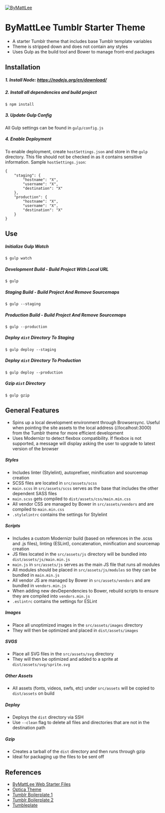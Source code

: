 [![ByMattLee](http://hosted.bymattlee.com/github/bymattlee-logo.png)](http://bymattlee.com)

# ByMattLee Tumblr Starter Theme
* A starter Tumblr theme that includes base Tumblr template variables
* Theme is stripped down and does not contain any styles
* Uses Gulp as the build tool and Bower to manage front-end packages

## Installation
##### 1. Install Node: <https://nodejs.org/en/download/>
##### 2. Install all dependencies and build project
```
$ npm install
```
##### 3. Update Gulp Config
All Gulp settings can be found in `gulp/config.js`
##### 4. Enable Deployment
To enable deployment, create `hostSettings.json` and store in the `gulp` directory. This file should not be checked in as it contains sensitive information. Sample `hostSettings.json`:
```
{
	"staging": {
		"hostname": "X",
		"username": "X",
		"destination": "X"
	},
	"production": {
		"hostname": "X",
		"username": "X",
		"destination": "X"
	}
}
```

## Use
##### Initialize Gulp Watch
```
$ gulp watch
```
##### Development Build - Build Project With Local URL
```
$ gulp
```
##### Staging Build - Build Project And Remove Sourcemaps
```
$ gulp --staging
```
##### Production Build - Build Project And Remove Sourcemaps
```
$ gulp --production
```
##### Deploy `dist` Directory To Staging
```
$ gulp deploy --staging
```
##### Deploy `dist` Directory To Production
```
$ gulp deploy --production
```
##### Gzip `dist` Directory
```
$ gulp gzip
```

## General Features
* Spins up a local development environment through Browsersync. Useful when pointing the site assets to the local address (//localhost:3000) from the Tumblr theme for more efficient development
* Uses Modernizr to detect flexbox compatibility. If flexbox is not supported, a message will display asking the user to upgrade to latest version of the browser

##### Styles
* Includes linter (Stylelint), autoprefixer, minification and sourcemap creation
* SCSS files are located in `src/assets/scss`
* `main.scss` in `src/assets/scss` serves as the base that includes the other dependent SASS files
* `main.scss` gets compiled to `dist/assets/css/main.min.css`
* All vendor CSS are managed by Bower in `src/assets/vendors` and are compiled to `main.min.css`
* `.stylelintrc` contains the settings for Stylelint

##### Scripts
* Includes a custom Modernizr build (based on references in the .scss and .js files), linting (ESLint), concatenation, minification and sourcemap creation
* JS files located in the `src/assets/js` directory will be bundled into `dist/assets/js/main.min.js`
* `main.js` in `src/assets/js` serves as the main JS file that runs all modules
* All modules should be placed in `src/assets/js/modules` so they can be bundled in `main.min.js`
* All vendor JS are managed by Bower in `src/assets/vendors` and are bundled in `vendors.min.js`
* When adding new devDependencies to Bower, rebuild scripts to ensure they are compiled into `vendors.min.js`
* `.eslintrc` contains the settings for ESLint

##### Images
* Place all unoptimized images in the `src/assets/images` directory
* They will then be optimized and placed in `dist/assets/images`

##### SVGS
* Place all SVG files in the `src/assets/svg` directory
* They will then be optimized and added to a sprite at `dist/assets/svg/sprite.svg`

##### Other Assets
* All assets (fonts, videos, swfs, etc) under `src/assets` will be copied to `dist/assets` on build

##### Deploy
* Deploys the `dist` directory via SSH
* Use `--clean` flag to delete all files and directories that are not in the destination path

##### Gzip
* Creates a tarball of the `dist` directory and then runs through gzip
* Ideal for packaging up the files to be sent off

## References
* [ByMattLee Web Starter Files](https://github.com/bymattlee/bymattlee-web-starter-files)
* [Optica Theme](https://www.tumblr.com/theme/37310)
* [Tumblr Boilerplate 1](https://github.com/davesantos/tumblr-boilerplate)
* [Tumblr Boilerplate 2](https://github.com/hugovieilledent/tumblr-boilerplate)
* [Tumbleplate](https://github.com/justalever/tumbleplate)